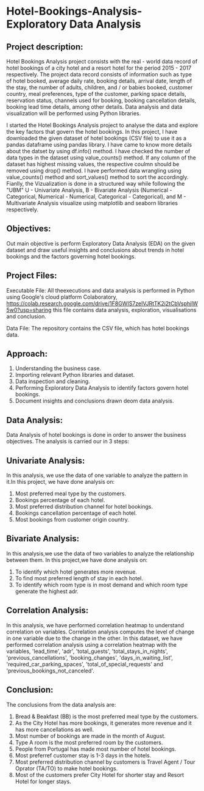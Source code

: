 # Hotel-Bookings-Analysis-Exploratory Data Analysis
## Project description:
Hotel Bookings Analysis project consists with the real - world data record of hotel bookings of a city hotel and a resort hotel for the period 2015 - 2017 respectively. The project data record consists of information such as type of hotel booked, average daily rate, booking details, arrival date, length of the stay, the number of adults, children, and / or babies booked, customer country, meal preferences, type of the customer, parking space details, reservation status, channels used for booking, booking cancellation details, booking lead time details, among other details. Data analysis and data visualization will be performed using Python libraries.

I started the Hotel Bookings Analysis project to analyse the data and explore the key factors that govern the hotel bookings. In this project, I have downloaded the given dataset of hotel bookings (CSV file) to use it as a pandas dataframe using pandas library. I have came to know more details about the datset by using df.info() method. I have checked the number of data types in the dataset using value_counts() method. If any column of the dataset has highest missing values, the respective coulmn should be removed using drop() method. I have performed data wrangling using value_counts() method and sort_values() method to sort the accordingly. Fianlly, the Vizualization is done in a structured way while following the "UBM" U - Univariate Analysis, B - Bivariate Analysis (Numerical - Categorical, Numerical - Numerical, Categorical - Categorical), and M - Multivariate Analysis visualize using matplotlib and seaborn libraries respectively.
## Objectives:
Out main objective is perform Exploratory Data Analysis (EDA) on the given dataset and draw useful insights and conclusions about trends in hotel bookings and the factors governing hotel bookings.
## Project Files:
Executable File: All theexecutions and data analysis is performed in Python using Google's cloud platform Colaboratory, https://colab.research.google.com/drive/1F8GWIS7zeIVJRtTK2j2tCbVsphjlW5w0?usp=sharing this file contains data analysis, exploration, visualisations and conclusion.

Data File: The repository contains the CSV file, which has hotel bookings data.
## Approach:
1. Understanding the business case.
2. Importing relevant Python libraries and dataset.
3. Data inspection and cleaning.
4. Performing Exploratory Data Analysis to identify factors govern hotel bookings.
5. Document insights and conclusions drawn deom data analysis.
## Data Analysis:
Data Analysis of hotel bookings is done in order to answer the business objectives. The analysis is carried our in 3 steps:
## Univariate Analysis:
In this analysis, we use the data of one variable to analyze the pattern in it.In this project, we have done analysis on:
1. Most preferred meal type by the customers.
2. Bookings percentage of each hotel.
3. Most preferred distribution channel for hotel bookings.
4. Bookings cancellation percentage of each hotel.
5. Most bookings from customer origin country.
## Bivariate Analysis:
In this analysis,we use the data of two variables to analyze the relationship between them. In this project,we have done analysis on:
1. To identify which hotel generates more revenue.
2. To find most preferred length of stay in each hotel.
3. To identify which room type is in most demand and which room type generate the highest adr.
## Correlation Analysis:
In this analysis, we have performed correlation heatmap to understand correlation on variables. Correlation analysis computes the level of change in one variable due to the change in the other. In this dataset, we have performed correlation analysis using a correlation heatmap with the variables, 'lead_time', 'adr', 'total_guests', 'total_stays_in_nights', 'previous_cancellations', 'booking_changes', 'days_in_waiting_list', 'required_car_parking_spaces', 'total_of_special_requests' and 'previous_bookings_not_canceled'.
## Conclusion:
The conclusions from the data analysis are:
1. Bread & Beakfast (BB) is the most preferred meal type by the customers.
2. As the City Hotel has more bookings, it generates more revenue and it has more cancellations as well.
3. Most number of bookings are made in the month of August.
4. Type A room is the most preferred room by the customers.
5. People from Portugal has made most number of hotel bookings.
6. Most preferref customer stay is 1-3 days in the hotels.
7. Most preferred distribution channel by customers is Travel Agent / Tour Oprator (TA/TO) to make hotel bookings.
8. Most of the customers prefer City Hotel for shorter stay and Resort Hotel for longer stays.
